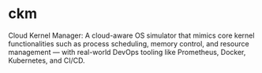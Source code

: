 # ckm
 Cloud Kernel Manager: A cloud-aware OS simulator that mimics core kernel functionalities such as process scheduling, memory control, and resource management — with real-world DevOps tooling like Prometheus, Docker, Kubernetes, and CI/CD.
